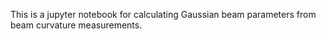 This is a jupyter notebook for calculating Gaussian beam parameters from beam curvature measurements.
